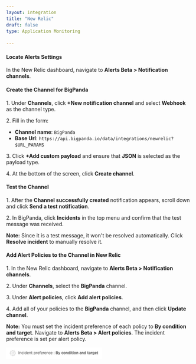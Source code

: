 ```yaml
---
layout: integration 
title: "New Relic"
draft: false
type: Application Monitoring

---
```




#### Locate Alerts Settings
In the New Relic dashboard, navigate to **Alerts Beta > Notification channels**.

<!-- section-separator -->

#### Create the Channel for BigPanda

1\. Under **Channels**, click **+New notification channel** and select **Webhook** as the channel type.
 
2\. Fill in the form:

* **Channel name**: `BigPanda` <br>
* **Base Url**: `https://api.bigpanda.io/data/integrations/newrelic?$URL_PARAMS`

3\. Click **+Add custom payload** and ensure that **JSON** is selected as the payload type.

4\. At the bottom of the screen, click **Create channel**.

<!-- section-separator -->

#### Test the Channel

1\. After the **Channel successfully created** notification appears, scroll down and click **Send a test notification**.

2\. In BigPanda, click **Incidents** in the top menu and confirm that the test message was received.

**Note:** Since it is a test message, it won't be resolved automatically. Click **Resolve incident** to manually resolve it.

<!-- section-separator -->

#### Add Alert Policies to the Channel in New Relic

1\. In the New Relic dashboard, navigate to **Alerts Beta > Notification channels**.

2\. Under **Channels**, select the **BigPanda** channel.

3\. Under **Alert policies**, click **Add alert policies**.

4\. Add all of your policies to the **BigPanda** channel, and then click **Update channel**.

**Note:** You must set the incident preference of each policy to **By condition and target**. Navigate to **Alerts Beta > Alert policies**. The incident preference is set per alert policy.

![media/NewRelicIncidentPreference.png](/media/NewRelicIncidentPreference.png)

